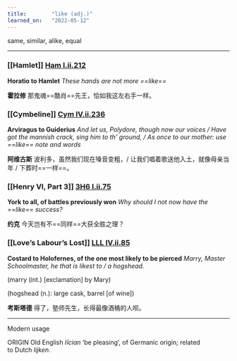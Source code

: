 ```yaml
---
title:        "like (adj.)"
learned_on:   "2022-05-12"
---
```


same, similar, alike, equal

-----

### [[Hamlet]] [Ham I.ii.212](https://www.shakespeareswords.com/Public/Play.aspx?Act=1&Scene=2&WorkId=2#115358)

**Horatio to Hamlet** *These hands are not more ==like==*

**霍拉修** 那鬼魂==酷肖==先王，恰如我这左右手一样。

### [[Cymbeline]] [Cym IV.ii.236](https://www.shakespeareswords.com/Public/Play.aspx?Act=4&Scene=2&WorkId=7#139828)

**Arviragus to Guiderius** *And let us, Polydore, though now our voices / Have got the mannish crack, sing him to th' ground, / As once to our mother: use ==like== note and words*

**阿维古斯** 波利多，虽然我们现在嗓音变粗，/ 让我们唱着歌送他入土，就像母亲当年 / 下葬时==一样==。

### [[Henry VI, Part 3]] [3H6 I.ii.75](https://www.shakespeareswords.com/Public/Play.aspx?Act=1&Scene=2&WorkId=31#224731)

**York to all, of battles previously won** *Why should I not now have the ==like== success?*

**约克** 今天岂有不==同样==大获全胜之理？

### [[Love’s Labour’s Lost]] [LLL IV.ii.85](https://www.shakespeareswords.com/Public/Play.aspx?Act=4&Scene=2&WorkId=28#213860)

**Costard to Holofernes, of the one most likely to be pierced** *Marry, Master Schoolmaster, he that is likest to / a hogshead.*

(marry (int.) \[exclamation\] by Mary)

(hogshead (n.): large cask, barrel \[of wine\])

**考斯塔德** 得了，塾师先生，长得最像酒桶的人呗。

-----

Modern usage

ORIGIN Old English *līcian* ‘be pleasing’, of Germanic origin; related to Dutch *lijken*.
